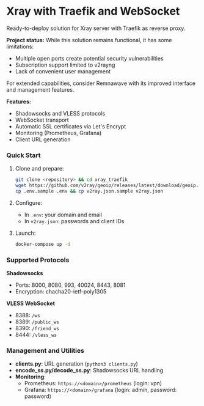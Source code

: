 # Xray with Traefik and WebSocket 

Ready-to-deploy solution for Xray server with Traefik as reverse proxy.

**Project status:** While this solution remains functional, it has some limitations:

* Multiple open ports create potential security vulnerabilities
* Subscription support limited to v2rayng
* Lack of convenient user management

For extended capabilities, consider Remnawavе with its improved interface and management features.

**Features:**

* Shadowsocks and VLESS protocols
* WebSocket transport
* Automatic SSL certificates via Let's Encrypt
* Monitoring (Prometheus, Grafana)
* Client URL generation

### Quick Start

1. Clone and prepare:
   ```bash
   git clone <repository> && cd xray_traefik
   wget https://github.com/v2ray/geoip/releases/latest/download/geoip.dat -O geoip.dat && wget https://github.com/v2ray/domain-list-community/releases/latest/download/dlc.dat -O geosite.dat
   cp .env.sample .env && cp v2ray.json.sample v2ray.json
   ```

2. Configure:
   - In `.env`: your domain and email
   - In `v2ray.json`: passwords and client IDs

3. Launch:
   ```bash
   docker-compose up -d
   ```

### Supported Protocols

**Shadowsocks**
- Ports: 8000, 8080, 993, 40024, 8443, 8081
- Encryption: chacha20-ietf-poly1305

**VLESS WebSocket**
- 8388: `/ws`
- 8389: `/public_ws`
- 8390: `/friend_ws`
- 8444: `/vless_ws`

### Management and Utilities

- **clients.py**: URL generation (`python3 clients.py`)
- **encode_ss.py/decode_ss.py**: Shadowsocks URL handling
- **Monitoring**:
  - Prometheus: `https://<domain>/prometheus` (login: vpn)
  - Grafana: `https://<domain>/grafana` (login: admin, password: password)

